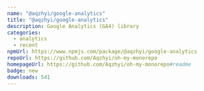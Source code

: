 ```yaml
---
name: "@aqzhyi/google-analytics"
title: "@aqzhyi/google-analytics"
description: Google Analytics (GA4) library
categories:
  - analytics
  - recent
npmUrl: https://www.npmjs.com/package/@aqzhyi/google-analytics
repoUrl: https://github.com/Aqzhyi/oh-my-monorepo
homepageUrl: https://github.com/Aqzhyi/oh-my-monorepo#readme
badge: new
downloads: 541
---
```

